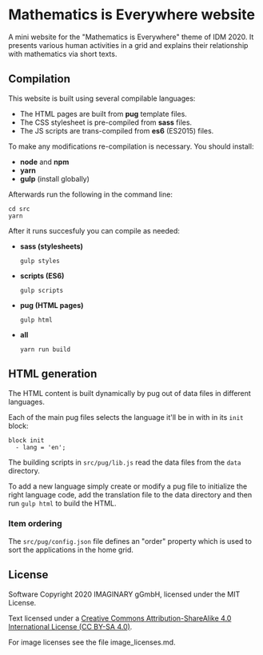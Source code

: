 # Mathematics is Everywhere website

A mini website for the "Mathematics is Everywhere" theme of IDM 2020. It presents various human activities
in a grid and explains their relationship with mathematics via short texts.

## Compilation

This website is built using several compilable languages:

- The HTML pages are built from **pug** template files.
- The CSS stylesheet is pre-compiled from **sass** files.
- The JS scripts are trans-compiled from **es6** (ES2015) files. 

To make any modifications re-compilation is necessary. You should install:

- **node** and **npm**
- **yarn**
- **gulp** (install globally)

Afterwards run the following in the command line:

```
cd src
yarn
```

After it runs succesfuly you can compile as needed:

- **sass (stylesheets)**
    ```
    gulp styles
    ```
  
- **scripts (ES6)**
    ```
    gulp scripts
    ```

- **pug (HTML pages)**
    ```
    gulp html
    ```

- **all**
    ```
    yarn run build
    ```

## HTML generation

The HTML content is built dynamically by pug out of data files in different languages.

Each of the main pug files selects the language it'll be in with in its `init` block:

```
block init
  - lang = 'en';
```

The building scripts in `src/pug/lib.js` read the data files from the `data` directory.

To add a new language simply create or modify a pug file to initialize the right language code,
add the translation file to the data directory and then run `gulp html` to build the HTML.

### Item ordering

The `src/pug/config.json` file defines an "order" property which is used to sort the applications in the
home grid. 

## License

Software Copyright 2020 IMAGINARY gGmbH, licensed under the MIT License. 

Text licensed under a [Creative Commons Attribution-ShareAlike 4.0 International License (CC BY-SA 4.0)](https://creativecommons.org/licenses/by-sa/4.0/).

For image licenses see the file image_licenses.md.
